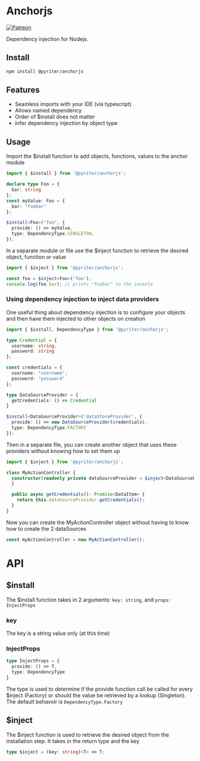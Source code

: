 # Anchorjs

[![Patreon](https://img.shields.io/badge/Patreon-F96854?style=for-the-badge&logo=patreon&logoColor=white)](https://www.patreon.com/Pyriter)

Dependency injection for Nodejs.

## Install

```bash
npm install @pyriter/anchorjs
```

## Features

- Seamless imports with your IDE (via typescript)
- Allows named dependency
- Order of $install does not matter
- Infer dependency injection by object type

## Usage

Import the $install function to add objects, functions, values to the anchor module

```typescript
import { $install } from '@pyriter/anchorjs';

declare type Foo = {
  bar: string
};
const myValue: Foo = {
  bar: "foobar"
};

$install<Foo>("foo", {
  provide: () => myValue,
  type: DependencyType.SINGLETON,
});
```

In a separate module or file use the $inject function to retrieve the desired object, function or value

```typescript
import { $inject } from '@pyriter/anchorjs';

const foo = $inject<Foo>('foo');
console.log(foo.bar); // prints "foobar" to the console
```

### Using dependency injection to inject data providers

One useful thing about dependency injection is to configure your objects and then have them injected to other objects on
creation

```typescript
import { $install, DependencyType } from '@pyriter/anchorjs';

type Credential = {
  username: string,
  password: string
};

const credentials = {
  username: "username",
  password: "password"
};

type DataSourceProvider = {
  getCredentials: () => Credential
}

$install<DataSourceProvider>('dataStoreProvider', {
  provide: () => new DataSourceProvider(credentials),
  type: DependencyType.FACTORY
});
```

Then in a separate file, you can create another object that uses these providers without knowing how to set them up

```typescript
import { $inject } from '@pyriter/anchorjs';

class MyActionController {
  constructor(readonly private dataSourceProvider = $inject<DataSourceProvider>("dataSourceProvider")) {
  }

  public async getCredentials(): Promise<DataItem> {
    return this.dataSourceProvider.getCredentials();
  }
}
```

Now you can create the MyActionController object without having to know how to create the 2 dataSources

```typescript
const myActionController = new MyActionController();
```

# API

## $install

The $install function takes in 2 arguments: `key: string`, and `props: InjectProps`

### key

The key is a string value only (at this time)

### InjectProps

```typescript
type InjectProps = {
  provide: () => T,
  type: DependencyType
}
```

The type is used to determine if the provide function call be called for every $inject (Factory) or should the value be
retrieved by a lookup (Singleton). The default behavoir is `DependencyType.Factory`

## $inject

The $inject function is used to retrieve the desired object from the installation step. It takes in the return type and the key

```typescript
type $inject = (key: string)<T> => T;
```
